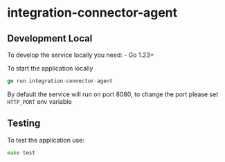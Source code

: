 # integration-connector-agent

## Development Local

To develop the service locally you need:
	- Go 1.23+

To start the application locally

```go
go run integration-connector-agent
```

By default the service will run on port 8080, to change the port please set `HTTP_PORT` env variable

## Testing

To test the application use:

```go
make test
```

[logger]: https://github.com/mia-platform/glogger
[library]: https://github.com/mia-platform/configlib
